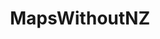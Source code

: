 ---
title: MapsWithoutNZ
crosslinks:
- MapsWithoutTasmania
- finlandConspiracy
- mapswithoutmadagascar
- xkcd
- mapswith2newzealands
- todayilearned
- MapsWithoutHawaii
- MapPorn
- mildlyinteresting
- mapswithouticeland
- mapswithout
- DataWithoutGreenland
- MapsWithoutCanada
- mapswithoutUK
- europe
- ShittyMapPorn
- CrappyDesign
- mapporncirclejerk
- mapswithNZ
---